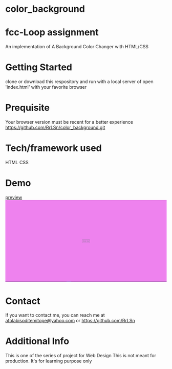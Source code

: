 # color_background
# fcc-Loop assignment
An implementation of A Background Color Changer with HTML/CSS

# Getting Started
clone or download this respository and run with a local server of open 'index.html' with your favorite browser

# Prequisite
Your browser version must be recent for a better experience https://github.com/RrLSn/color_background.git

# Tech/framework used
HTML
CSS

# Demo
[preview](https://vocal-blancmange-c6a061.netlify.app)
![screenshot](./media/Screenshot%202022-11-29%20065442.png)


# Contact
If you want to contact me, you can reach me at
afolabisoditemitope@yahoo.com or
https://github.com/RrLSn

# Additional Info
This is one of the series of project for Web Design
This is not meant for production. It's for learning purpose only
